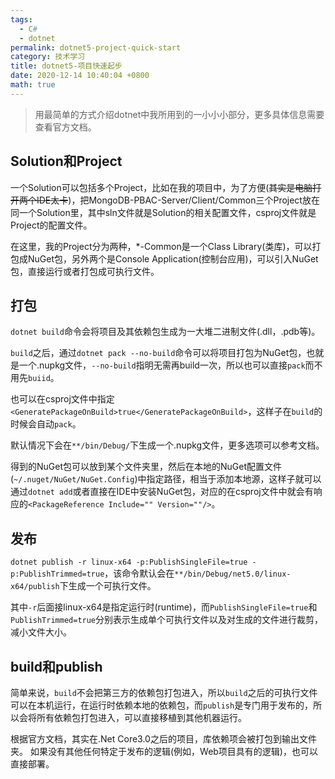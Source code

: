 ```yaml
---
tags: 
  - C#
  - dotnet
permalink: dotnet5-project-quick-start
category: 技术学习
title: dotnet5-项目快速起步
date: 2020-12-14 10:40:04 +0800
math: true
---
```


> 用最简单的方式介绍dotnet中我所用到的一小小小部分，更多具体信息需要查看官方文档。

## Solution和Project

一个Solution可以包括多个Project，比如在我的项目中，为了方便(<del>其实是电脑打开两个IDE太卡</del>)，把MongoDB-PBAC-Server/Client/Common三个Project放在同一个Solution里，其中sln文件就是Solution的相关配置文件，csproj文件就是Project的配置文件。

在这里，我的Project分为两种，\*-Common是一个Class Library(类库)，可以打包成NuGet包，另外两个是Console Application(控制台应用)，可以引入NuGet包，直接运行或者打包成可执行文件。

## 打包

`dotnet build`命令会将项目及其依赖包生成为一大堆二进制文件(.dll，.pdb等)。

`build`之后，通过`dotnet pack --no-build`命令可以将项目打包为NuGet包，也就是一个.nupkg文件，`--no-build`指明无需再build一次，所以也可以直接`pack`而不用先`buiid`。

也可以在csproj文件中指定`<GeneratePackageOnBuild>true</GeneratePackageOnBuild>`，这样子在`build`的时候会自动`pack`。

默认情况下会在`**/bin/Debug/`下生成一个.nupkg文件，更多选项可以参考文档。

得到的NuGet包可以放到某个文件夹里，然后在本地的NuGet配置文件(`~/.nuget/NuGet/NuGet.Config`)中指定路径，相当于添加本地源，这样子就可以通过`dotnet add`或者直接在IDE中安装NuGet包，对应的在csproj文件中就会有响应的`<PackageReference Include="" Version=""/>`。

## 发布

`dotnet publish -r linux-x64 -p:PublishSingleFile=true -p:PublishTrimmed=true`，该命令默认会在`**/bin/Debug/net5.0/linux-x64/publish`下生成一个可执行文件。

其中`-r`后面接linux-x64是指定运行时(runtime)，而`PublishSingleFile=true`和`PublishTrimmed=true`分别表示生成单个可执行文件以及对生成的文件进行裁剪，减小文件大小。

## build和publish

简单来说，`build`不会把第三方的依赖包打包进入，所以`build`之后的可执行文件可以在本机运行，在运行时依赖本地的依赖包，而`publish`是专门用于发布的，所以会将所有依赖包打包进入，可以直接移植到其他机器运行。

根据官方文档，其实在.Net Core3.0之后的项目，库依赖项会被打包到输出文件夹。 如果没有其他任何特定于发布的逻辑(例如，Web项目具有的逻辑)，也可以直接部署。
